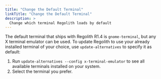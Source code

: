 ```yaml
---
title: "Change the Default Terminal"
linkTitle: "Change the Default Terminal"
description: >
  Change which terminal Regolith loads by default
---
```


The default terminal that ships with Regolith R1.4 is `gnome-terminal`, but any X terminal emulator can be used. To update Regolith to use your already installed terminal of your choice, use `update-alternatives` to specify it as default:

1. Run `update-alternatives --config x-terminal-emulator` to see all available terminals installed on your system.
2. Select the terminal you prefer.
